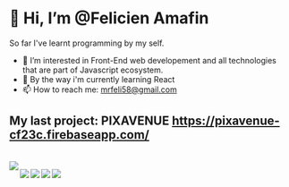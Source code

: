 # 👋 Hi, I’m @Felicien Amafin
So far I've learnt programming by my self.
- 👀 I’m interested in Front-End web developement and all technologies that are part of Javascript ecosystem.
- 🌱 By the way i'm currently learning React
- 📫 How to reach me: mrfeli58@gmail.com
  
## My last project: PIXAVENUE  https://pixavenue-cf23c.firebaseapp.com/
<br/>
<img align="left" src="https://github.com/user-attachments/assets/74413247-0cd0-4f5e-ac49-f787259f9958"  with="300px">
<p>
<img align="left" src="https://github.com/user-attachments/assets/a0765098-7863-4e87-9725-6df569d1fc05" with="300px">
<p>
<img align="left" src="https://github.com/user-attachments/assets/a892c0e3-9783-4025-a149-06aa8919f5f1" with="300px">
<p>
<img align="left" src="https://github.com/user-attachments/assets/6c166c6d-b638-483c-a7fc-a8c3ab6c66ef" with="300px">
<p>
<img align="left" src="https://github.com/user-attachments/assets/0710d9ff-1782-45ae-b09d-32b904e66e89" with="300px">

<!---
Felicien-Amafin/Felicien-Amafin is a ✨ special ✨ repository because its `README.md` (this file) appears on your GitHub profile.
You can click the Preview link to take a look at your changes.
--->
